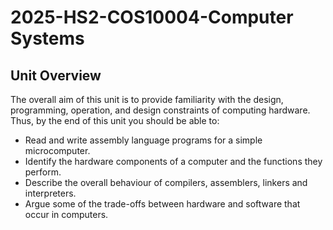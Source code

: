 # 2025-HS2-COS10004-Computer Systems

## Unit Overview

The overall aim of this unit is to provide familiarity with the design, 
programming, operation, and design constraints of computing hardware. Thus, by
the end of this unit you should be able to:

* Read and write assembly language programs for a simple microcomputer.
* Identify the hardware components of a computer and the functions they perform.
* Describe the overall behaviour of compilers, assemblers, linkers and interpreters.
* Argue some of the trade-offs between hardware and software that occur in computers.
